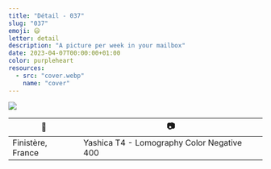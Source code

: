 ```yaml
---
title: "Détail - 037"
slug: "037"
emoji: 😃
letter: detail
description: "A picture per week in your mailbox"
date: 2023-04-07T00:00:00+01:00
color: purpleheart
resources:
  - src: "cover.webp"
    name: "cover"
---
```

![](cover)

📍 | 📷
---|---
Finistère, France | Yashica T4 - Lomography Color Negative 400
